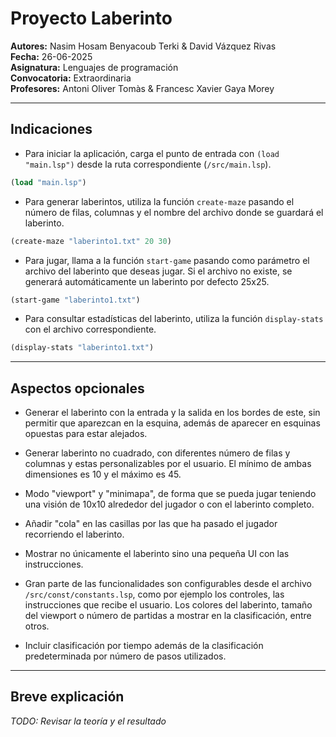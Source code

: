# Proyecto Laberinto

**Autores:** Nasim Hosam Benyacoub Terki & David Vázquez Rivas  
**Fecha:** 26-06-2025  
**Asignatura:** Lenguajes de programación  
**Convocatoria:** Extraordinaria  
**Profesores:** Antoni Oliver Tomàs & Francesc Xavier Gaya Morey

---

## Indicaciones

- Para iniciar la aplicación, carga el punto de entrada con `(load "main.lsp")` desde la ruta correspondiente (`/src/main.lsp`).

```lisp
(load "main.lsp")
```

- Para generar laberintos, utiliza la función `create-maze` pasando el número de filas, columnas y el nombre del archivo donde se guardará el laberinto.

```lisp
(create-maze "laberinto1.txt" 20 30)
```

- Para jugar, llama a la función `start-game` pasando como parámetro el archivo del laberinto que deseas jugar. Si el archivo no existe, se generará automáticamente un laberinto por defecto 25x25.

```lisp
(start-game "laberinto1.txt")
```

- Para consultar estadísticas del laberinto, utiliza la función `display-stats` con el archivo correspondiente.

```lisp
(display-stats "laberinto1.txt")
```

---

## Aspectos opcionales

- Generar el laberinto con la entrada y la salida en los bordes de este, sin permitir que aparezcan en la esquina, además de aparecer en esquinas opuestas para estar alejados.

- Generar laberinto no cuadrado, con diferentes número de filas y columnas y estas personalizables por el usuario. El mínimo de ambas dimensiones es 10 y el máximo es 45.

- Modo "viewport" y "minimapa", de forma que se pueda jugar teniendo una visión de 10x10 alrededor del jugador o con el laberinto completo.

- Añadir "cola" en las casillas por las que ha pasado el jugador recorriendo el laberinto.

- Mostrar no únicamente el laberinto sino una pequeña UI con las instrucciones.

- Gran parte de las funcionalidades son configurables desde el archivo `/src/const/constants.lsp`, como por ejemplo los controles, las instrucciones que recibe el usuario. Los colores del laberinto, tamaño del viewport o número de partidas a mostrar en la clasificación, entre otros.

- Incluir clasificación por tiempo además de la clasificación predeterminada por número de pasos utilizados.

---

## Breve explicación

_TODO: Revisar la teoría y el resultado_

